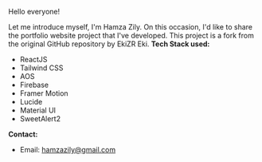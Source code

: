 Hello everyone!

Let me introduce myself, I'm Hamza Zily. On this occasion, I'd like to share the portfolio website project that I've developed.
This project is a fork from the original GitHub repository by EkiZR Eki.
**Tech Stack used:**
- ReactJS
- Tailwind CSS
- AOS
- Firebase
- Framer Motion
- Lucide
- Material UI
- SweetAlert2

**Contact:**
- Email: hamzazily@gmail.com

